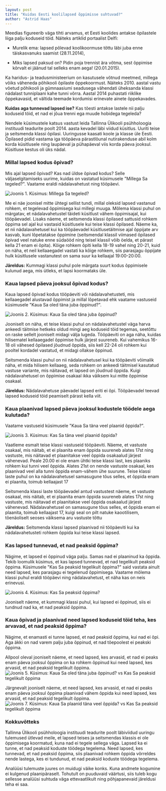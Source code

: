 ```yaml
---
layout: post
title: "Kuidas Eesti koolilapsed õppimisse suhtuvad?"
author: "Astrid Haas"
---
```

Meedias figureerib väga tihti arvamus, et Eesti koolides antakse õpilastele liiga palju koduseid töid. Näiteks artiklid portaalist Delfi:

* Murelik ema: lapsed põlevad koolikoormuse tõttu läbi juba enne täiskasvanuks saamist (28.11.2014),

* Miks lapsed paksud on? Pidin poja trennist ära võtma, sest õppimise kõrvalt ei jäänud tal selleks enam aega! (20.01.2015). 

Ka haridus- ja teadusministeerium on kasutusele võtnud meetmed, millega võiks väheneda põhikooli õpilaste õppekoormust. Näiteks 2010. aastal vastu võetud põhikooli ja gümnaasiumi seadusega vähendati üheksanda klassi nädalast tunniplaani kahe tunni võrra. Aastal 2014 puhastati riiklike õppekavasid, et vältida teemade kordumisi erinevate ainete õppekavades.

**Kuidas aga tunnevad lapsed ise?** Kas tõesti antakse lastele nii palju koduseid töid, et nad ei jõua trenni ega muude hobidega tegeleda?

Nendele küsimustele katsus vastust leida Tallinna Ülikooli psühholoogia instituudi teadurite poolt 2014. aasta kevadel läbi viidud küsitlus. Uuriti teise ja seitsmenda klassi õpilasi. Uuringusse kaasati koole ja klasse üle Eesti. Õpilased pidid vastama iga tööpäeva pärastlõunal nutirakenduse abil kolm korda küsitlusele ning laupäeval ja pühapäeval viis korda päeva jooksul. Küsitluse kestus oli üks nädal.

### Millal lapsed kodus õpivad?
Mis ajal lapsed õpivad? Kas nad üldse õpivad kodus? Selle väljaselgitamiseks uurime, kuidas on vastatud küsimusele "Millega Sa tegeled?". Vaatame eraldi nädalavahetust ning tööpäevi.

![](/images/kool_joonis1.png "Joonis 1. Küsimus: Millega Sa tegeled?")

Me ei näe joonisel mitte ühtegi sellist tundi, millal oleksid lapsed vastanud rohkem, et tegelevad õppimisega kui millegi muuga. Mõlema klassi puhul on märgatav, et nädalavahetustel täideti küsitlust vähem õppimisajal, kui tööpäevadel. Lisaks näeme, et seitsmenda klassi õpilased sattusid rohkem õppima sel ajal kui vastasid küsitlusele kui teise klassi õpilased. Näeme ka, et nii nädalavahetusel kui ka tööpäevadel küsitlusetäitmise ajal õppijate arv kasvab, kuni lõpetatakse õppimine (seitsmendal klassil viimased õpilased õpivad veel natuke enne südaööd ning teisel klassil võib öelda, et pärast kella 21 enam ei õpita). Kõige rohkem õpiti kella 18-19 vahel ning 20-21, kuid on näha, et neil kellaaegadel vastati ka kõige rohkem, siis parasjagu õppijate hulk küsitlusele vastanutest on sama suur ka kellaajal 19:00-20:00.

**Järeldus:** Kummagi klassi puhul pole märgata suurt kodus õppimisele kulunud aega, mis ütleks, et lapsi koormataks üle.

### Kaua lapsed päeva jooksul õpivad kodus?
Kaua lapsed õpivad kodus tööpäeviti või nädalavahetusteti, mis kellaaegadel alustavad õppimist ja millal lõpetavad ehk vaatame vastuseid küsimusele "Kaua Sa oled täna juba õppinud?".

![](/images/kool_joonis4.png "Joonis 2. Küsimus: Kaua Sa oled täna juba õppinud?")

Jooniselt on näha, et teise klassi puhul on nädalavahetustel väga harva ankeedi täitmise hetkeks oldud mingi aeg koduseid töid tegemas, seetõttu on raske sellelt jooniselt midagi välja lugeda. Tööpäeviti on aga näha, kuidas hilisematel kellaaegadel õppimise hulk järjest suureneb. Kui vahemikus 16-18 oli vähesed õpilased jõudnud õppida, siis kell 22-24 oli rohkem kui pooltel kordadel vastatud, et midagi ollakse õppinud.

Seitsmenda klassi puhul on nii nädalavahetusel kui ka tööpäeviti võimalik näha, et mida hilisem kellaaeg, seda rohkem on ankeedi täitmisel kasutatud vastuse variante, mis näitavad, et lapsed on jõudnud õppida. Kuigi nädalavahetusel on õppimise osakaal ikka väiksem kui mitte õppimise osakaal.

**Järeldus:** Nädalavahetuse päevadel lapsed eriti ei õpi. Tööpäevadel teevad lapsed koduseid töid peamiselt pärast kella viit.

### Kaua plaanivad lapsed päeva jooksul kodustele töödele aega kulutada?
Vaatame vastuseid küsimusele "Kaua Sa täna veel plaanid õppida?".

![](/images/kool_joonis5.png "Joonis 3. Küsimus: Kas Sa täna veel plaanid õppida?")

Vaatleme esmalt teise klassi vastuseid tööpäeviti. Näeme, et vastuste osakaal, mis näitab, et ei plaanita enam õppida suureneb alates 17st ning vastuste, mis näitavad et plaanitakse veel õppida osakaalud järjest vähenevad. Peale 20.00 ei ole enam ühtki teise klassi last, kes plaaniks rohkem kui tunni veel õppida. Alates 21st on nende vastuste osakaal, kes plaanivad veel alla tunni õppida enam-vähem ühe suurune. Teise klassi laste puhul on ka nädalavahetusel samasugune tõus selles, et õppida enam ei plaanita, toimub kellaajast 17

Seitsmenda klassi laste tööpäevadel antud vastustest näeme, et vastuste osakaal, mis näitab, et ei plaanita enam õppida suureneb alates 17st ning vastuste, mis näitavad et plaanitakse veel õppida osakaalud järjest vähenevad. Nädalavahetusel on  samasugune tõus selles, et õppida enam ei plaanita, toimub kellaajast 17, kuigi seal on pilt natuke kaootilisem, tõenäoliselt seoses väiksema aru vastuste tõttu

**Järeldus:** Seitsmenda klassi lapsed plaanivad nii tööpäeviti kui ka nädalavahetusteti rohkem õppida kui teise klassi lapsed.

### Kas lapsed tunnevad, et nad peaksid õppima?

Nägime, et lapsed ei õppinud väga palju. Samas nad ei plaaninud ka õppida. Tekib loomulik küsimus, et kas lapsed tunnevad, et nad tegelikult peaksid õppima. Küsimusele "Kas Sa peaksid tegelikult õppima?" said vastata ainult need lapsed, kes parasjagu ei tegelenud õppimisega. Vaatame mõlema klassi puhul eraldi tööpäevi ning nädalavahetust, et näha kas on neis erinevusi.

![](/images/kool_joonis2.png "Joonis 4. Küsimus: Kas Sa peaksid õppima?")

Jooniselt näeme, et kummagi klassi puhul, kui lapsed ei õppinud, siis ei tundnud nad ka, et nad peaksid õppima.

### Kaua õpivad ja plaanivad need lapsed koduseid töid teha, kes arvavad, et nad peaksid õppima?

Nägime, et enamasti ei tunne lapsed, et nad peaksid õppima, kui nad ei õpi. Aga äkki on nad varem palju juba õppinud, et nad tõepoolest ei peakski õppima.

Allpool oleval jooniselt näeme, et need lapsed, kes arvasid, et nad ei peaks enam päeva jooksul õppima on ka rohkem õppinud kui need lapsed, kes arvasid, et nad peaksid tegelikult õppima. 
![](/images/kool_joonis7.png "Joonis 5. Küsimus: Kaua Sa oled täna juba õppinud? vs Kas Sa peaksid tegelikult õppima")

Järgnevalt jooniselt näeme, et need lapsed, kes arvasid, et nad ei peaks enam päeva jooksul õppima plaanivad vähem õppida kui need lapsed, kes arvasid, et nad peaksid tegelikult õppima. 
![](/images/kool_joonis6.png "Joonis 7. Küsimus: Kaua Sa plaanid täna veel õppida? vs Kas Sa peaksid tegelikult õppima")

### Kokkuvõtteks
Tallinna Ülikooli psühholoogia instituudi teadurite poolt läbiviidud uuringu tulemused ütlevad meile, et lapsed teises ja seitsmendas klassis ei ole õppimisega koormatud, kuna nad ei tegele sellega väga. Lapsed ka ei tunne, et nad peaksid koduste töödega tegelema. Need lapsed, kes tunnevad, et nad peaksid õppima, siis plaanivad rohkem õppida võrreldes nende lastega, kes ei tundunud, et nad peaksid koduste töödega tegelema.

Analüüsi tulemuste juures on muidugi väike konks. Kuna andmete kogumine ei kulgenud plaanipäraselt. Tohutult on puuduvaid väärtusi, siis tuleb kogu sellesse analüüsi suhtuda väga ettevaatlikult ning põhjapanevaid järeldusi teha ei saa.